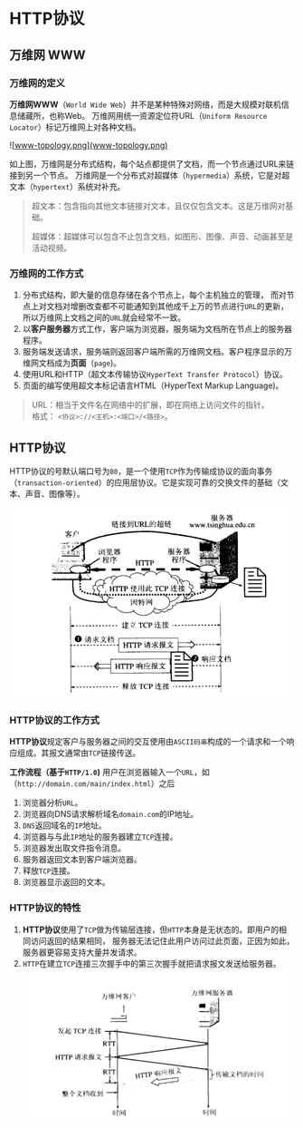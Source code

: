# HTTP协议

## 万维网 WWW
### 万维网的定义
**万维网WWW**（`World Wide Web`）并不是某种特殊对网络，而是大规模对联机信息储藏所，也称Web。
万维网用统一资源定位符URL（`Uniform Resource Locator`）标记万维网上对各种文档。

![www-topology.png](www-topology.png)

如上图，万维网是分布式结构，每个站点都提供了文档，而一个节点通过URL来链接到另一个节点。
万维网是一个分布式对超媒体（`hypermedia`）系统，它是对超文本（`hypertext`）系统对补充。
> 超文本：包含指向其他文本链接对文本，且仅仅包含文本。这是万维网对基础。
>
> 超媒体：超媒体可以包含不止包含文档，如图形、图像、声音、动画甚至是活动视频。

### 万维网的工作方式
1. 分布式结构，即大量的信息存储在各个节点上，每个主机独立的管理，
而对节点上对文档对增删改查都不可能通知到其他成千上万的节点进行`URL`的更新，所以万维网上文档之间的`URL`就会经常不一致。
2. 以**客户服务器**方式工作，客户端为浏览器，服务端为文档所在节点上的服务器程序。
3. 服务端发送请求，服务端则返回客户端所需的万维网文档。客户程序显示的万维网文档成为**页面**（`page`)。
4. 使用URL和HTTP（超文本传输协议`HyperText Transfer Protocol`）协议。
5. 页面的编写使用超文本标记语言HTML（HyperText Markup Language)。

> URL：相当于文件名在网络中的扩展，即在网络上访问文件的指针。<br>
>格式： `<协议>://<主机>:<端口>/<路径>`。


## HTTP协议
HTTP协议的号默认端口号为`80`，是一个使用`TCP`作为传输成协议的面向事务（`transaction-oriented`）的应用层协议。它是实现可靠的交换文件的基础（文本、声音、图像等）。

 ![http-working-flow](http-working-flow.png)

### HTTP协议的工作方式
**HTTP协议**规定客户与服务器之间的交互使用由`ASCII码串`构成的一个请求和一个响应组成。其报文通常由`TCP`链接传送。

**工作流程（基于`HTTP/1.0`)**
用户在浏览器输入一个`URL`，如（` http://domain.com/main/index.html `）之后
1. 浏览器分析`URL`。
2. 浏览器向DNS请求解析域名`domain.com`的IP地址。
3. `DNS`返回域名的`IP`地址。
4. 浏览器与与此`IP`地址的服务器建立`TCP`连接。
5. 浏览器发出取文件指令消息。
6. 服务器返回文本到客户端浏览器。
7. 释放`TCP`连接。
8. 浏览器显示返回的文本。

### HTTP协议的特性
1. **HTTP协议**使用了`TCP`做为传输层连接，但`HTTP`本身是无状态的。即用户的相同访问返回的结果相同，
服务器无法记住此用户访问过此页面，正因为如此，服务器更容易支持大量并发请求。
2. `HTTP`在建立`TCP`连接三次握手中的第三次握手就把请求报文发送给服务器。
![http-timing.png](http-timing.png)


